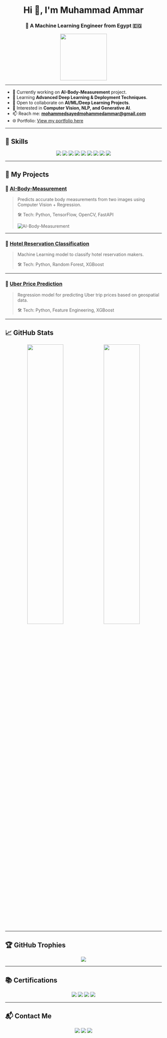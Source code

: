 <h1 align="center">Hi 👋, I'm Muhammad Ammar</h1>
<h3 align="center">🚀 A Machine Learning Engineer from Egypt 🇪🇬</h3>

<p align="center">
  <img src="https://media.giphy.com/media/hvRJCLFzcasrR4ia7z/giphy.gif" width="150px">
</p>

---

- 🔭 Currently working on **AI-Body-Measurement** project.  
- 🌱 Learning **Advanced Deep Learning & Deployment Techniques**.  
- 👯 Open to collaborate on **AI/ML/Deep Learning Projects**.  
- 🤔 Interested in **Computer Vision, NLP, and Generative AI**.  
- 📫 Reach me: **mohammedsayedmohammedammar@gmail.com**  
- 🌐 Portfolio: [View my portfolio here](https://www.datascienceportfol.io/muhamed_ammar)  

---

## 🚀 Skills
<p align="center">
  <img src="https://img.shields.io/badge/Python-3670A0?style=for-the-badge&logo=python&logoColor=white"/>
  <img src="https://img.shields.io/badge/TensorFlow-FF6F00?style=for-the-badge&logo=tensorflow&logoColor=white"/>
  <img src="https://img.shields.io/badge/Keras-D00000?style=for-the-badge&logo=keras&logoColor=white"/>
  <img src="https://img.shields.io/badge/PyTorch-EE4C2C?style=for-the-badge&logo=pytorch&logoColor=white"/>
  <img src="https://img.shields.io/badge/FastAPI-005571?style=for-the-badge&logo=fastapi&logoColor=white"/>
  <img src="https://img.shields.io/badge/Scikit_Learn-F7931E?style=for-the-badge&logo=scikit-learn&logoColor=white"/>
  <img src="https://img.shields.io/badge/OpenCV-5C3EE8?style=for-the-badge&logo=opencv&logoColor=white"/>
  <img src="https://img.shields.io/badge/Pandas-150458?style=for-the-badge&logo=pandas&logoColor=white"/>
  <img src="https://img.shields.io/badge/Numpy-013243?style=for-the-badge&logo=numpy&logoColor=white"/>
</p>

---

## 🧩 My Projects

### 🚀 [AI-Body-Measurement](https://github.com/muhammed-amar/AI-Body-Measurement)
> Predicts accurate body measurements from two images using Computer Vision + Regression.
>
> 🛠 Tech: Python, TensorFlow, OpenCV, FastAPI
>
> ![AI-Body-Measurement](https://img.shields.io/github/stars/muhammed-amar/AI-Body-Measurement?style=social)

---

### 🏨 [Hotel Reservation Classification](https://github.com/muhammed-amar/Hotel-Reservation-Classification)
> Machine Learning model to classify hotel reservation makers.  
>
> 🛠 Tech: Python, Random Forest, XGBoost

---

### 🚕 [Uber Price Prediction](https://github.com/muhammed-amar/Uber-Price-Prediction)
> Regression model for predicting Uber trip prices based on geospatial data.  
>
> 🛠 Tech: Python, Feature Engineering, XGBoost

---

## 📈 GitHub Stats
<p align="center">
  <img width="48%" src="https://github-readme-stats.vercel.app/api?username=muhammed-amar&show_icons=true&theme=radical" />
  <img width="48%" src="https://github-readme-streak-stats.herokuapp.com/?user=muhammed-amar&theme=radical" />
</p>

---

## 🏆 GitHub Trophies
<p align="center">
  <img src="https://github-profile-trophy.vercel.app/?username=muhammed-amar&theme=algolia&no-bg=true" />
</p>

---

## 📚 Certifications
<p align="center">
  <img src="https://img.shields.io/badge/Coursera-Machine%20Learning-blue?style=for-the-badge&logo=coursera"/>
  <img src="https://img.shields.io/badge/Kaggle-Data%20Visualization-20BEFF?style=for-the-badge&logo=kaggle"/>
  <img src="https://img.shields.io/badge/Kaggle-Data%20Cleaning-20BEFF?style=for-the-badge&logo=kaggle"/>
  <img src="https://img.shields.io/badge/YouTube-Deep%20Learning-red?style=for-the-badge&logo=youtube"/>
</p>

---

## 📬 Contact Me
<p align="center">
<a href="mailto:mohammedsayedmohammedammar@gmail.com"><img src="https://img.shields.io/badge/Gmail-D14836?style=for-the-badge&logo=gmail&logoColor=white"></a>
<a href="https://github.com/muhammed-amar"><img src="https://img.shields.io/badge/GitHub-100000?style=for-the-badge&logo=github&logoColor=white"></a>
<a href="https://www.datascienceportfol.io/muhamed_ammar"><img src="https://img.shields.io/badge/Portfolio-000000?style=for-the-badge&logo=Google-Chrome&logoColor=white"></a>
</p>
